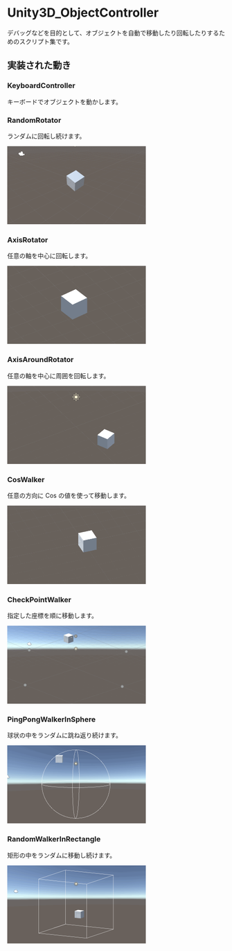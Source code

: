 # Unity3D_ObjectController

デバッグなどを目的として、オブジェクトを自動で移動したり回転したりするためのスクリプト集です。

## 実装された動き

### KeyboardController

キーボードでオブジェクトを動かします。

### RandomRotator

ランダムに回転し続けます。

<img src="https://github.com/XJINE/Unity3D_ObjectController/blob/master/Screenshot/screenshot_randomrotator.gif" width="320px">

### AxisRotator

任意の軸を中心に回転します。

<img src="https://github.com/XJINE/Unity3D_ObjectController/blob/master/Screenshot/screenshot_axisrotator.gif" width="320px">

### AxisAroundRotator

任意の軸を中心に周囲を回転します。

<img src="https://github.com/XJINE/Unity3D_ObjectController/blob/master/Screenshot/screenshot_axisaroundrotator.gif" width="320px">

### CosWalker

任意の方向に Cos の値を使って移動します。

<img src="https://github.com/XJINE/Unity3D_ObjectController/blob/master/Screenshot/screenshot_coswalker.gif" width="320px">

### CheckPointWalker

指定した座標を順に移動します。

<img src="https://github.com/XJINE/Unity3D_ObjectController/blob/master/Screenshot/screenshot_checkpointwalker.gif" width="320px">


### PingPongWalkerInSphere

球状の中をランダムに跳ね返り続けます。

<img src="https://github.com/XJINE/Unity3D_ObjectController/blob/master/Screenshot/screenshot_pingpongwalkerinsphere.gif" width="320px">

### RandomWalkerInRectangle

矩形の中をランダムに移動し続けます。

<img src="https://github.com/XJINE/Unity3D_ObjectController/blob/master/Screenshot/screenshot_randomwalkerinrectangle.gif" width="320px">
